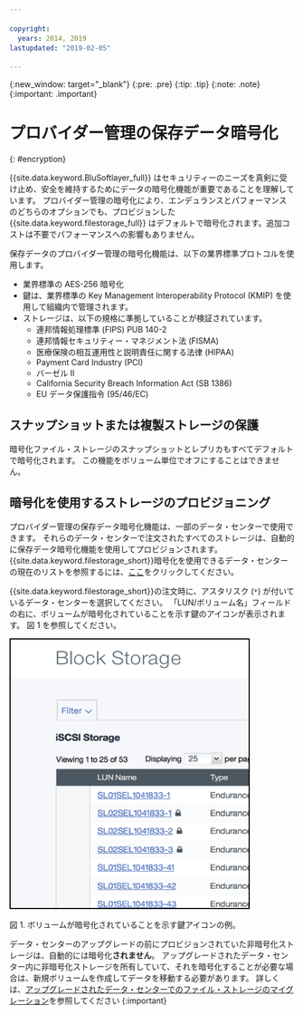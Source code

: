 ```yaml
---

copyright:
  years: 2014, 2019
lastupdated: "2019-02-05"

---
```

{:new_window: target="_blank"}
{:pre: .pre}
{:tip: .tip}
{:note: .note}
{:important: .important}

# プロバイダー管理の保存データ暗号化
{: #encryption}

{{site.data.keyword.BluSoftlayer_full}} はセキュリティーのニーズを真剣に受け止め、安全を維持するためにデータの暗号化機能が重要であることを理解しています。 プロバイダー管理の暗号化により、エンデュランスとパフォーマンスのどちらのオプションでも、プロビジョンした {{site.data.keyword.filestorage_full}} はデフォルトで暗号化されます。追加コストは不要でパフォーマンスへの影響もありません。

保存データのプロバイダー管理の暗号化機能は、以下の業界標準プロトコルを使用します。

* 業界標準の AES-256 暗号化
* 鍵は、業界標準の Key Management Interoperability Protocol (KMIP) を使用して組織内で管理されます。
* ストレージは、以下の規格に準拠していることが検証されています。
    - 連邦情報処理標準 (FIPS) PUB 140-2
    - 連邦情報セキュリティー・マネジメント法 (FISMA)
    - 医療保険の相互運用性と説明責任に関する法律 (HIPAA)
    - Payment Card Industry (PCI)
    - バーゼル II
    - California Security Breach Information Act (SB 1386)
    - EU データ保護指令 (95/46/EC)

## スナップショットまたは複製ストレージの保護  

暗号化ファイル・ストレージのスナップショットとレプリカもすべてデフォルトで暗号化されます。 この機能をボリューム単位でオフにすることはできません。

## 暗号化を使用するストレージのプロビジョニング

プロバイダー管理の保存データ暗号化機能は、一部のデータ・センターで使用できます。 それらのデータ・センターで注文されたすべてのストレージは、自動的に保存データ暗号化機能を使用してプロビジョンされます。 {{site.data.keyword.filestorage_short}}暗号化を使用できるデータ・センターの現在のリストを参照するには、[ここ](/docs/infrastructure/FileStorage?topic=FileStorage-news)をクリックしてください。

{{site.data.keyword.filestorage_short}}の注文時に、アスタリスク (`*`) が付いているデータ・センターを選択してください。 「LUN/ボリューム名」フィールドの右に、ボリュームが暗号化されていることを示す鍵のアイコンが表示されます。 図 1 を参照してください。

![LUN が暗号化されていることを示す鍵アイコン](/images/encryptedstorage.png)
<caption>図 1. ボリュームが暗号化されていることを示す鍵アイコンの例。</caption>

データ・センターのアップグレードの前にプロビジョンされていた非暗号化ストレージは、自動的には暗号化**されません**。 アップグレードされたデータ・センター内に非暗号化ストレージを所有していて、それを暗号化することが必要な場合は、新規ボリュームを作成してデータを移動する必要があります。 詳しくは、[アップグレードされたデータ・センターでのファイル・ストレージのマイグレーション](/docs/infrastructure/FileStorage?topic=FileStorage-migratestorage)を参照してください
{:important}
